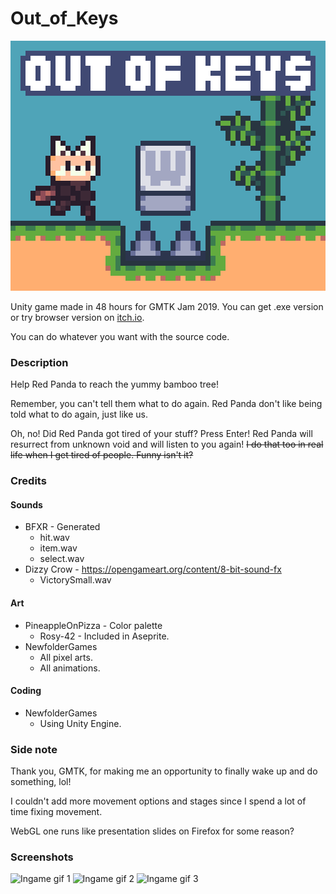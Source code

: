 # Out_of_Keys

![Game Image](https://raw.githubusercontent.com/NewfolderGames/Out_of_Keys/master/Assets/Sprites/thumbnail.png)

Unity game made in 48 hours for GMTK Jam 2019. You can get .exe version or try browser version on [itch.io](https://newfoldergames.itch.io/out-of-keys).

You can do whatever you want with the source code.

### Description

Help Red Panda to reach the yummy bamboo tree!

Remember, you can't tell them what to do again. Red Panda don't like being told what to do again, just like us.

Oh, no! Did Red Panda got tired of your stuff? Press Enter! Red Panda will resurrect from unknown void and will listen to you again! ~~I do that too in real life when I get tired of people. Funny isn't it?~~

### Credits

#### Sounds

- BFXR - Generated
  - hit.wav
  - item.wav
  - select.wav
- Dizzy Crow - https://opengameart.org/content/8-bit-sound-fx
  - VictorySmall.wav

#### Art

- PineappleOnPizza - Color palette
  - Rosy-42 - Included in Aseprite.
- NewfolderGames
  - All pixel arts.
  - All animations.

#### Coding

- NewfolderGames
  - Using Unity Engine.

### Side note

Thank you, GMTK, for making me an opportunity to finally wake up and do something, lol!

I couldn't add more movement options and stages since I spend a lot of time fixing movement.

WebGL one runs like presentation slides on Firefox for some reason?

### Screenshots

![Ingame gif 1](https://img.itch.zone/aW1hZ2UvNDYxNTY0LzIzNTIyMzkuZ2lm/250x600/SceZ7j.gif)
![Ingame gif 2](https://img.itch.zone/aW1hZ2UvNDYxNTY0LzIzNTIyNDAuZ2lm/250x600/VeGNsH.gif)
![Ingame gif 3](https://img.itch.zone/aW1hZ2UvNDYxNTY0LzIzNTIyNDEuZ2lm/250x600/kkLZt3.gif)
